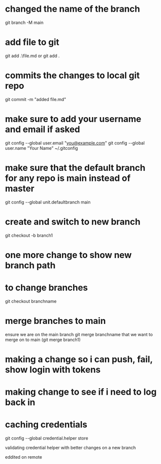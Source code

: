 # changed the name of the branch
git branch -M main

# add file to git 
git add .\file.md or git add . 

# commits the changes to local git repo
git commit -m "added file.md"

# make sure to add your username and email if asked
git config --global user.email "you@example.com"
git config --global user.name "Your Name"
~/.gitconfig

# make sure that the default branch for any repo is main instead of master
git config --global unit.defaultbranch main

# create and switch to new branch
git checkout -b branch1

# one more change to show new branch path

# to change branches
git checkout branchname

# merge branches to main
ensure we are on the main branch
git merge branchname that we want to merge on to main
(git merge branch1)

# making a change so i can push, fail, show login with tokens

# making change to see if i need to log back in

# caching credentials
git config --global credential.helper store

validating credential helper with better changes on a new branch

eddited on remote

